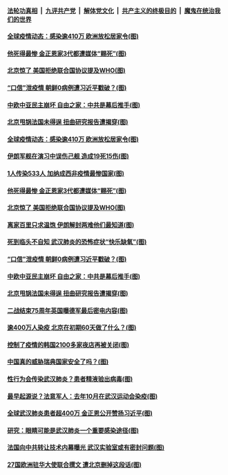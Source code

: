 

####  [法轮功真相](../../../../basic/blob/master/README.md?t=05120301) &nbsp;|&nbsp; [九评共产党](../../../../9ping.md/blob/master/README.md?t=05120301) &nbsp;|&nbsp; [解体党文化](../../../../jtdwh.md/blob/master/README.md?t=05120301)  &nbsp;|&nbsp; [共产主义的终极目的](../../../../gczydzjmd.md/blob/master/README.md?t=05120301) &nbsp;|&nbsp; [魔鬼在统治我们的世界](../../../../mgztzwmdsj.md/blob/master/README.md?t=05120301) 

#### [全球疫情动态：感染逾410万 欧洲放松居家令(图)](../pages/p9/932942.md?t=05120301) 

#### [他死得最惨 金正恩家3代都遭媒体“赐死”(图)](../pages/p9/932782.md?t=05120301) 

#### [北京惊了 美国拒绝联合国协议提及WHO(图)](../pages/p9/932856.md?t=05120301) 

#### [“口信”泄疫情 朝鲜0病例遭习近平戳破？(图)](../pages/p9/932748.md?t=05120301) 

#### [中欧中亚民主崩坏 自由之家：中共是幕后推手(图)](../pages/p9/932750.md?t=05120301) 

#### [北京甩锅法国未得逞 扭曲研究报告遭揭穿(图)](../pages/p9/932679.md?t=05120301) 

#### [全球疫情动态：感染逾410万 欧洲放松居家令(图)](../pages/p9/932942.md?t=05120301) 

#### [伊朗军舰在演习中误伤己舰 造成19死15伤(图)](../pages/p9/932914.md?t=05120301) 

#### [1人传染533人 加纳成西非疫情最惨国家(图)](../pages/p9/932889.md?t=05120301) 

#### [他死得最惨 金正恩家3代都遭媒体“赐死”(图)](../pages/p9/932782.md?t=05120301) 

#### [北京惊了 美国拒绝联合国协议提及WHO(图)](../pages/p9/932856.md?t=05120301) 

#### [离家百里只求温饱 伊朗解封两难他们最知道(图)](../pages/p9/932850.md?t=05120301) 

#### [死到临头不自知 武汉肺炎的恐怖症状“快乐缺氧”(图)](../pages/p9/932787.md?t=05120301) 

#### [“口信”泄疫情 朝鲜0病例遭习近平戳破？(图)](../pages/p9/932748.md?t=05120301) 

#### [中欧中亚民主崩坏 自由之家：中共是幕后推手(图)](../pages/p9/932750.md?t=05120301) 

#### [北京甩锅法国未得逞 扭曲研究报告遭揭穿(图)](../pages/p9/932679.md?t=05120301) 

#### [二战结束75周年英国曝德军最后密电内容(图)](../pages/p9/932738.md?t=05120301) 

#### [逾400万人染疫 北京在初期60天做了什么？(图)](../pages/p9/932677.md?t=05120301) 

#### [控制了疫情的韩国2100多家夜店再被关闭(图)](../pages/p9/932720.md?t=05120301) 

#### [中国真的威胁瑞典国家安全了吗？(图)](../pages/p9/932719.md?t=05120301) 

#### [性行为会传染武汉肺炎？患者精液验出病毒(图)](../pages/p9/932666.md?t=05120301) 

#### [最早起源说？法意军人：去年10月在武汉运动会染疫(图)](../pages/p9/932570.md?t=05120301) 

#### [全球武汉肺炎患者超400万 金正恩公开赞扬习近平(图)](../pages/p9/932631.md?t=05120301) 

#### [研究：眼睛可能是武汉肺炎一个重要感染途径(图)](../pages/p9/932578.md?t=05120301) 

#### [法国向中共转让技术内幕曝光 武汉实验室或有密封问题(图)](../pages/p9/932561.md?t=05120301) 

#### [27国欧洲驻华大使联合撰文 遭北京删掉这段话(图)](../pages/p9/932555.md?t=05120301) 

